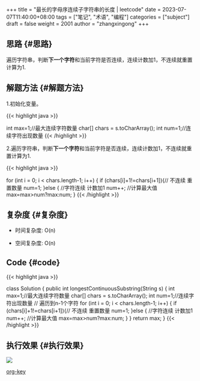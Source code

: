 +++
title = "最长的字母序连续子字符串的长度 | leetcode"
date = 2023-07-07T11:40:00+08:00
tags = ["笔记", "术语", "编程"]
categories = ["subject"]
draft = false
weight = 2001
author = "zhangxingong"
+++

## 思路 {#思路}

遍历字符串，判断**下一个字符**和当前字符是否连续，连续计数加1，不连续就重置计算为1.


## 解题方法 {#解题方法}

1.初始化变量。

{{< highlight java >}}

int max=1;//最大连续字符数量
char[] chars = s.toCharArray();
int num=1;//连续字符出现数量
{{< /highlight >}}

2.遍历字符串，判断**下一个字符**和当前字符是否连续，连续计数加1，不连续就重置计算为1.

{{< highlight java >}}

for (int i = 0; i < chars.length-1; i++) {
if (chars[i]+1!=chars[i+1]){// 不连续 重置数量
num=1;
}else { //字符连续 计数加1
num++;
//计算最大值
max=max>num?max:num;
}
{{< /highlight >}}


## 复杂度 {#复杂度}

-   时间复杂度: O(n)

-   空间复杂度: O(n)


## Code {#code}

{{< highlight java >}}

class Solution {
public   int longestContinuousSubstring(String s) {
int max=1;//最大连续字符数量
char[] chars = s.toCharArray();
int num=1;//连续字符出现数量
// 遍历到n-1个字符
for (int i = 0; i < chars.length-1; i++) {
if (chars[i]+1!=chars[i+1]){// 不连续 重置数量
num=1;
}else { //字符连续 计数加1
num++;
//计算最大值
max=max>num?max:num;
}
}
return max;
}
{{< /highlight >}}


## 执行效果 {#执行效果}

![](https://pic.leetcode.cn/1682040911-wtlNlA-image.png)

[org-key](https://orgmode.org/orgcard.txt)
